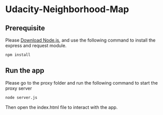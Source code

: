 # Udacity-Neighborhood-Map

## Prerequisite

Please [Download Node.js](https://nodejs.org/en/download/), and use the following command to install the express and request module.

```sh
npm install
```

## Run the app

Please go to the proxy folder and run the following command to start the proxy server
```sh
node server.js
```

Then open the index.html file to interact with the app.